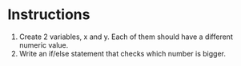 # Instructions

1. Create 2 variables, x and y. Each of them should have a different numeric value.
2. Write an if/else statement that checks which number is bigger.